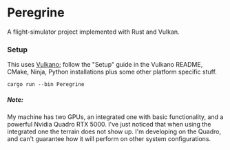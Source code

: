 # Peregrine

A flight-simulator project implemented with Rust and Vulkan.



### Setup

This uses [Vulkano](https://github.com/vulkano-rs/vulkano); follow the "Setup" guide in the Vulkano README, CMake, Ninja, Python installations plus some other platform specific stuff.  




`cargo run --bin Peregrine`




##### Note:

My machine has two GPUs, an integrated one with basic functionality, and a powerful Nvidia Quadro RTX 5000.  I've just noticed that when using the integrated one the terrain does not show up.  I'm developing on the Quadro, and can't guarantee how it will perform on other system configurations.
